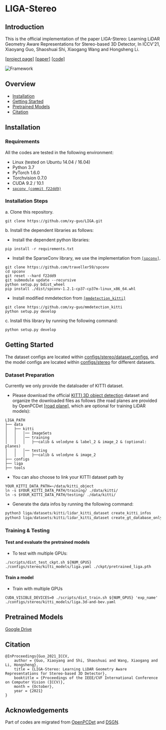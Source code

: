 # LIGA-Stereo

## Introduction

This is the official implementation of the paper LIGA-Stereo: Learning LiDAR Geometry Aware Representations for Stereo-based 3D Detector, In ICCV'21, Xiaoyang Guo, Shaoshuai Shi, Xiaogang Wang and Hongsheng Li.

[[project page]](https://xy-guo.github.io/liga/) 
[[paper]](https://xy-guo.github.io/liga/liga-guo-iccv21.pdf) 
[[code]](https://github.com/xy-guo/LIGA-Stereo)

![Framework](./doc/framework.png)


## Overview
- [Installation](#installation)
- [Getting Started](#getting-started)
- [Pretrained Models](#pretrained-models)
- [Citation](#citation)


## Installation

### Requirements
All the codes are tested in the following environment:
* Linux (tested on Ubuntu 14.04 / 16.04)
* Python 3.7
* PyTorch 1.6.0
* Torchvision 0.7.0
* CUDA 9.2 / 10.1
* [`spconv (commit f22dd9)`](https://github.com/traveller59/spconv)


### Installation Steps

a. Clone this repository.
```shell
git clone https://github.com/xy-guo/LIGA.git
```

b. Install the dependent libraries as follows:

* Install the dependent python libraries: 
```shell
pip install -r requirements.txt 
```

* Install the SparseConv library, we use the implementation from [`[spconv]`](https://github.com/traveller59/spconv). 

```shell
git clone https://github.com/traveller59/spconv
cd spconv
git reset --hard f22dd9
git submodule update --recursive
python setup.py bdist_wheel
pip install ./dist/spconv-1.2.1-cp37-cp37m-linux_x86_64.whl
```

* Install modified mmdetection from [`[mmdetection_kitti]`](https://github.com/xy-guo/mmdetection_kitti)
```shell
git clone https://github.com/xy-guo/mmdetection_kitti
python setup.py develop
```

c. Install this library by running the following command:
```shell
python setup.py develop
```


## Getting Started
The dataset configs are located within [configs/stereo/dataset_configs](../configs/stereo/dataset_configs), 
and the model configs are located within [configs/stereo](../configs/stereo) for different datasets. 


### Dataset Preparation

Currently we only provide the dataloader of KITTI dataset.

* Please download the official [KITTI 3D object detection](http://www.cvlibs.net/datasets/kitti/eval_object.php?obj_benchmark=3d) dataset and organize the downloaded files as follows (the road planes are provided by OpenPCDet [[road plane]](https://drive.google.com/file/d/1d5mq0RXRnvHPVeKx6Q612z0YRO1t2wAp/view?usp=sharing), which are optional for training LiDAR models):

```
LIGA_PATH
├── data
│   ├── kitti
│   │   │── ImageSets
│   │   │── training
│   │   │   ├──calib & velodyne & label_2 & image_2 & (optional: planes)
│   │   │── testing
│   │   │   ├──calib & velodyne & image_2
├── configs
├── liga
├── tools
```

* You can also choose to link your KITTI dataset path by
```
YOUR_KITTI_DATA_PATH=~/data/kitti_object
ln -s $YOUR_KITTI_DATA_PATH/training/ ./data/kitti/
ln -s $YOUR_KITTI_DATA_PATH/testing/ ./data/kitti/
```

* Generate the data infos by running the following command: 
```python 
python3 liga/datasets/kitti/lidar_kitti_dataset create_kitti_infos
python3 liga/datasets/kitti/lidar_kitti_dataset create_gt_database_only
```

### Training & Testing


#### Test and evaluate the pretrained models

* To test with multiple GPUs:
```shell script
./scripts/dist_test_ckpt.sh ${NUM_GPUS} ./configs/stereo/kitti_models/liga.yaml ./ckpt/pretrained_liga.pth

```


#### Train a model  

* Train with multiple GPUs
```shell script
CUDA_VISIBLE_DEVICES=0 ./scripts/dist_train.sh ${NUM_GPUS} 'exp_name' ./configs/stereo/kitti_models/liga.3d-and-bev.yaml

```

## Pretrained Models

[Google Drive](https://drive.google.com/file/d/1M97Wa2ehAdCD6rwEhe67Vde7y4fLtVXo/view?usp=sharing)

## Citation

```
@InProceedings{Guo_2021_ICCV,
    author = {Guo, Xiaoyang and Shi, Shaoshuai and Wang, Xiaogang and Li, Hongsheng},
    title = {LIGA-Stereo: Learning LiDAR Geometry Aware Representations for Stereo-based 3D Detector},
    booktitle = {Proceedings of the IEEE/CVF International Conference on Computer Vision (ICCV)},
    month = {October},
    year = {2021}
}
```

## Acknowledgements
Part of codes are migrated from [OpenPCDet](https://github.com/open-mmlab/OpenPCDet) and [DSGN](https://github.com/dvlab-research/DSGN).
